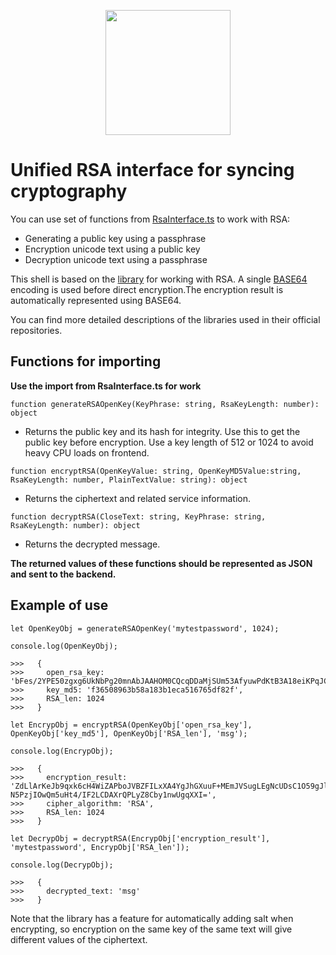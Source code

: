 <p align="center"> 
<img src="https://uploads-ssl.webflow.com/5d68f4898dfed907ad5a9edd/5d6e1673141661e4e8e99276_animat-lock-color.gif" width="200">
</p>

# Unified RSA interface for syncing cryptography</h1>

You can use set of functions from [RsaInterface.ts](https://github.com/GRISHNOV/Information_Security_Web_Service/blob/rsa_typescript_interface/RsaInterface.ts) to work with RSA:
- Generating a public key using a passphrase
- Encryption unicode text using a public key
- Decryption unicode text using a passphrase

This shell is based on the [library](https://github.com/wwwtyro/cryptico) for working with RSA. A single [BASE64](https://github.com/dankogai/js-base64) encoding is used before direct encryption.The encryption result is automatically represented using BASE64.

You can find more detailed descriptions of the libraries used in their official repositories.

## Functions for importing

__Use the import from RsaInterface.ts for work__

`function generateRSAOpenKey(KeyPhrase: string, RsaKeyLength: number): object`

- Returns the public key and its hash for integrity. Use this to get the public key before encryption. Use a key length of 512 or 1024 to avoid heavy CPU loads on frontend.

`function encryptRSA(OpenKeyValue: string, OpenKeyMD5Value:string, RsaKeyLength: number, PlainTextValue: string): object`

- Returns the ciphertext and related service information.

`function decryptRSA(CloseText: string, KeyPhrase: string, RsaKeyLength: number): object`

- Returns the decrypted message.

__The returned values of these functions should be represented as JSON and sent to the backend.__

## Example of use

```
let OpenKeyObj = generateRSAOpenKey('mytestpassword', 1024);

console.log(OpenKeyObj);

>>>   {
>>>     open_rsa_key: 'bFes/2YPE50zgxg6UkNbPg20mnAbJAAHOM0CQcqDDaMjSUm53AfyuwPdKtB3A18eiKPqJCm0aU4ewGmtZACuqBW4lk/j7zc1NobOIgemZyHivlQVTiCYG4NleasNxos6D9+pZLuWgTaVJSy3EulA9bbxhTdFjzkJhNs6IeMzdG8=',
>>>     key_md5: 'f36508963b58a183b1eca516765df82f',
>>>     RSA_len: 1024
>>>   }

let EncrypObj = encryptRSA(OpenKeyObj['open_rsa_key'], OpenKeyObj['key_md5'], OpenKeyObj['RSA_len'], 'msg');

console.log(EncrypObj);

>>>   {
>>>     encryption_result: 'ZdLlArKeJb9qxk6cH4WiZAPboJVBZFILxXA4YgJhGXuuF+MEmJVSugLEgNcUDsC1O59gJlOrY0mM53dugKgaZ4Roul9A3dkf/wK0Hto1zyllIM9G47W1TlmJSIb5wD5gxYhH7FWEOxehYi7wr48KE1C5K3qfMl2pp7HWaD9dulQ=?N5PzjIOwQm5uHt4/IF2LCDAXrQPLyZ8Cby1nwUgqXXI=',
>>>     cipher_algorithm: 'RSA',
>>>     RSA_len: 1024
>>>   }

let DecrypObj = decryptRSA(EncrypObj['encryption_result'], 'mytestpassword', EncrypObj['RSA_len']);

console.log(DecrypObj);

>>>   { 
>>>     decrypted_text: 'msg' 
>>>   }
```
Note that the library has a feature for automatically adding salt when encrypting, so encryption on the same key of the same text will give different values of the ciphertext.
